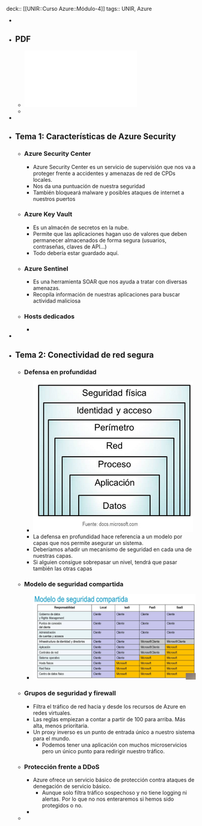 deck:: [[UNIR::Curso Azure::Módulo-4]] 
tags:: UNIR, Azure

-
- ## PDF
	- ![Azure_Modulo-4_Seguridad.pdf](../assets/Azure_Modulo-4_Seguridad_1668082128848_0.pdf)
	-
-
- ## Tema 1: Características de Azure Security
	- ### Azure Security Center
		- Azure Security Center es un servicio de supervisión que nos va a proteger frente a accidentes y amenazas de red de CPDs locales.
		- Nos da una puntuación de nuestra seguridad
		- También bloqueará malware y posibles ataques de internet a nuestros puertos
	- ### Azure Key Vault
		- Es un almacén de secretos en la nube.
		- Permite que las aplicaciones hagan uso de valores que deben permanecer almacenados de forma segura (usuarios, contraseñas, claves de API...)
		- Todo debería estar guardado aquí.
	- ### Azure Sentinel
		- Es una herramienta SOAR que nos ayuda a tratar con diversas amenazas.
		- Recopila información de nuestras aplicaciones para buscar actividad maliciosa
	- ### Hosts dedicados
		-
-
- ## Tema 2: Conectividad de red segura
	- ### Defensa en profundidad
		- ![image.png](../assets/image_1668155431551_0.png)
		- La defensa en profundidad hace referencia a un modelo por capas que nos permite asegurar un sistema.
		- Deberíamos añadir un mecanismo de seguridad en cada una de nuestras capas.
		- Si alguien consigue sobrepasar un nivel, tendrá que pasar también las otras capas
	- ### Modelo de seguridad compartida
		- ![image.png](../assets/image_1668155563043_0.png)
	- ### Grupos de seguridad y firewall
		- Filtra el tráfico de red hacia y desde los recursos de Azure en redes virtuales.
		- Las reglas empiezan a contar a partir de 100 para arriba. Más alta, menos prioritaria.
		- Un proxy inverso es un punto de entrada único a nuestro sistema para el mundo.
			- Podemos tener una aplicación con muchos microservicios pero un único punto para redirigir nuestro tráfico.
	- ### Protección frente a DDoS
		- Azure ofrece un servicio básico de protección contra ataques de denegación de servicio básico.
			- Aunque solo filtra tráfico sospechoso y no tiene logging ni alertas. Por lo que no nos enteraremos si hemos sido protegidos o no.
		-
	-